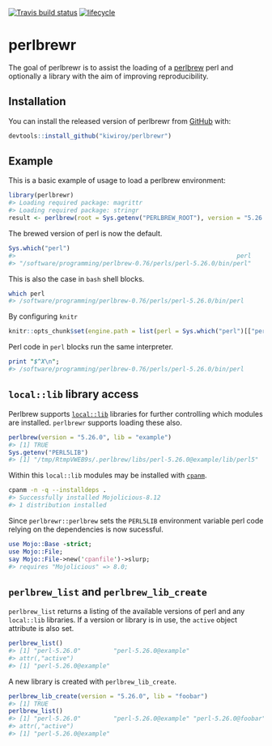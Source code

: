 
[![Travis build status](https://travis-ci.org/kiwiroy/perlbrewr.svg?branch=master)](https://travis-ci.org/kiwiroy/perlbrewr) [![lifecycle](https://img.shields.io/badge/lifecycle-experimental-orange.svg)](https://www.tidyverse.org/lifecycle/#experimental)

<!-- README.md is generated from README.Rmd. Please edit that file -->
<!--   home: !r Sys.getenv("PERLBREW_HOME") -->
perlbrewr
=========

The goal of perlbrewr is to assist the loading of a [perlbrew](https://perlbrew.pl) perl and optionally a library with the aim of improving reproducibility.

Installation
------------

You can install the released version of perlbrewr from [GitHub](https://github.com/kiwiroy/perlbrewr) with:

``` r
devtools::install_github("kiwiroy/perlbrewr")
```

Example
-------

This is a basic example of usage to load a perlbrew environment:

``` r
library(perlbrewr)
#> Loading required package: magrittr
#> Loading required package: stringr
result <- perlbrew(root = Sys.getenv("PERLBREW_ROOT"), version = "5.26.0")
```

The brewed version of perl is now the default.

``` r
Sys.which("perl")
#>                                                             perl 
#> "/software/programming/perlbrew-0.76/perls/perl-5.26.0/bin/perl"
```

This is also the case in `bash` shell blocks.

``` bash
which perl
#> /software/programming/perlbrew-0.76/perls/perl-5.26.0/bin/perl
```

By configuring `knitr`

``` r
knitr::opts_chunk$set(engine.path = list(perl = Sys.which("perl")[["perl"]]))
```

Perl code in `perl` blocks run the same interpreter.

``` perl
print "$^X\n";
#> /software/programming/perlbrew-0.76/perls/perl-5.26.0/bin/perl
```

`local::lib` library access
---------------------------

Perlbrew supports [`local::lib`](https://metacpan.org/pod/local::lib) libraries for further controlling which modules are installed. `perlbrewr` supports loading these also.

``` r
perlbrew(version = "5.26.0", lib = "example")
#> [1] TRUE
Sys.getenv("PERL5LIB")
#> [1] "/tmp/RtmpVWEB9s/.perlbrew/libs/perl-5.26.0@example/lib/perl5"
```

Within this `local::lib` modules may be installed with [`cpanm`](https://metacpan.org/pod/App::cpanminus).

``` bash
cpanm -n -q --installdeps .
#> Successfully installed Mojolicious-8.12
#> 1 distribution installed
```

Since `perlbrewr::perlbrew` sets the `PERL5LIB` environment variable perl code relying on the dependencies is now sucessful.

``` perl
use Mojo::Base -strict;
use Mojo::File;
say Mojo::File->new('cpanfile')->slurp;
#> requires "Mojolicious" => 8.0;
```

`perlbrew_list` and `perlbrew_lib_create`
-----------------------------------------

`perlbrew_list` returns a listing of the available versions of perl and any `local::lib` libraries. If a version or library is in use, the `active` object attribute is also set.

``` r
perlbrew_list()
#> [1] "perl-5.26.0"         "perl-5.26.0@example"
#> attr(,"active")
#> [1] "perl-5.26.0@example"
```

A new library is created with `perlbrew_lib_create`.

``` r
perlbrew_lib_create(version = "5.26.0", lib = "foobar")
#> [1] TRUE
perlbrew_list()
#> [1] "perl-5.26.0"         "perl-5.26.0@example" "perl-5.26.0@foobar" 
#> attr(,"active")
#> [1] "perl-5.26.0@example"
```

